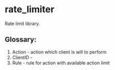 # rate_limiter
Rate limit library.

## Glossary:
1. Action - action which client is will to perform
2. ClientID - 
3. Rule - rule for action with available action limit
